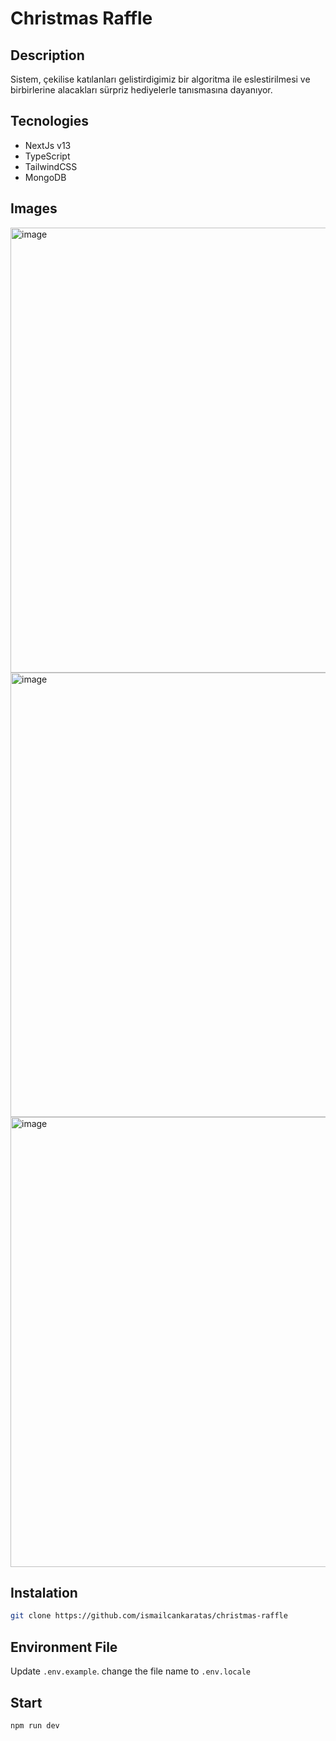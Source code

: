 # Christmas Raffle

## Description
Sistem, çekilise katılanları gelistirdigimiz bir algoritma ile eslestirilmesi ve birbirlerine alacakları sürpriz hediyelerle tanısmasına dayanıyor.

## Tecnologies

- NextJs v13
- TypeScript
- TailwindCSS
- MongoDB

## Images

<img width="712" alt="image" src="https://github.com/ismailcankaratas/christmas-raffle/assets/64715337/3e7fc0a6-48d7-4288-aa53-e701df48b289">
<img width="711" alt="image" src="https://github.com/ismailcankaratas/christmas-raffle/assets/64715337/39a18300-a2c0-42c8-b99e-d5902fcd6809">
<img width="720" alt="image" src="https://github.com/ismailcankaratas/christmas-raffle/assets/64715337/053c2524-5fca-407c-8b2f-aaccb0ac7ba1">

## Instalation

```sh
git clone https://github.com/ismailcankaratas/christmas-raffle
```
## Environment File
Update `.env.example`. change the file name to `.env.locale`

## Start
```npm run dev```
